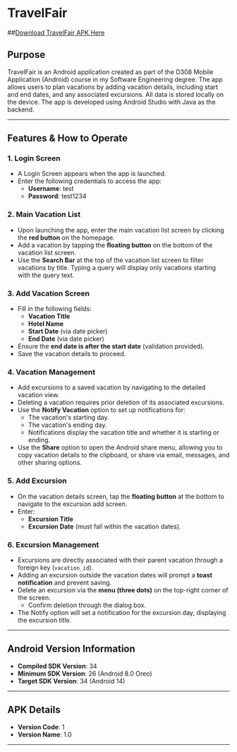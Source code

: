 # TravelFair 
##[Download TravelFair APK Here](https://raw.githubusercontent.com/kschilweri/travelfair/main/app-release.apk)

## Purpose
TravelFair is an Android application created as part of the D308 Mobile Application (Android) course in my Software Engineering degree. The app allows users to plan vacations by adding vacation details, including start and end dates, and any associated excursions. All data is stored locally on the device. The app is developed using Android Studio with Java as the backend.

---

## Features & How to Operate

### 1. Login Screen
- A Login Screen appears when the app is launched.
- Enter the following credentials to access the app:
    - **Username**: test
    - **Password**: test1234 

### 2. Main Vacation List
- Upon launching the app, enter the main vacation list screen by clicking the **red button** on the homepage.
- Add a vacation by tapping the **floating button** on the bottom of the vacation list screen.
- Use the **Search Bar** at the top of the vacation list screen to filter vacations by title. Typing a query will display only vacations starting with the query text.

### 3. Add Vacation Screen
- Fill in the following fields:
    - **Vacation Title**
    - **Hotel Name**
    - **Start Date** (via date picker)
    - **End Date** (via date picker)
- Ensure the **end date is after the start date** (validation provided).
- Save the vacation details to proceed.

### 4. Vacation Management
- Add excursions to a saved vacation by navigating to the detailed vacation view.
- Deleting a vacation requires prior deletion of its associated excursions.
- Use the **Notify Vacation** option to set up notifications for:
    - The vacation's starting day.
    - The vacation's ending day.
    - Notifications display the vacation title and whether it is starting or ending.
- Use the **Share** option to open the Android share menu, allowing you to copy vacation details to the clipboard, or share via email, messages, and other sharing options.

### 5. Add Excursion
- On the vacation details screen, tap the **floating button** at the bottom to navigate to the excursion add screen.
- Enter:
    - **Excursion Title**
    - **Excursion Date** (must fall within the vacation dates).

### 6. Excursion Management
- Excursions are directly associated with their parent vacation through a foreign key (`vacation_id`).
- Adding an excursion outside the vacation dates will prompt a **toast notification** and prevent saving.
- Delete an excursion via the **menu (three dots)** on the top-right corner of the screen.
    - Confirm deletion through the dialog box.
- The Notify option will set a notification for the excursion day, displaying the excursion title.

---

## Android Version Information
- **Compiled SDK Version**: 34
- **Minimum SDK Version**: 26 (Android 8.0 Oreo)
- **Target SDK Version**: 34 (Android 14)

---

## APK Details
- **Version Code**: 1
- **Version Name**: 1.0

---


